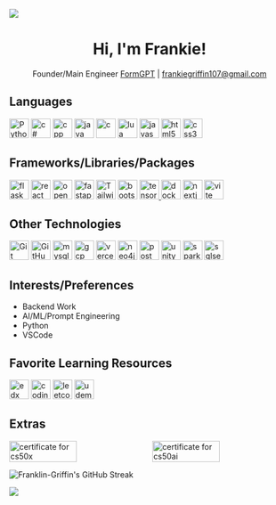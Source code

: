 ![](https://komarev.com/ghpvc/?username=Username-107&color=blue)

<h1 align="center">Hi, I'm Frankie!</h1>

<p align="center">Founder/Main Engineer <a href="https://formgptfrontend.vercel.app/" target="_blank">FormGPT</a> | <a href="mailto:frankiegriffin107@gmail.com">frankiegriffin107@gmail.com</a></p>

<h2>Languages</h2>
<p align="left">
  <a href="https://www.python.org" target="_blank" rel="noreferrer"><img alt="Python" height="35" src="https://img.shields.io/badge/Python-3776AB?logo=python&logoColor=white&style=for-the-badge" /></a>
  <a href="https://learn.microsoft.com/en-us/dotnet/csharp/" target="_blank" rel="noreferrer"><img src="https://img.shields.io/badge/C%23-%23239120.svg?logo=c-sharp&logoColor=white&style=for-the-badge" alt="c#" height="35" /></a>
  <a href="https://cplusplus.com/" target="_blank" rel="noreferrer"><img src="https://img.shields.io/badge/C%2B%2B-%2300599C.svg?logo=c%2B%2B&logoColor=white&style=for-the-badge" alt="cpp" height="35" /></a>
  <a href="https://www.java.com/en/" target="_blank" rel="noreferrer"><img src="https://img.shields.io/badge/Java-%23ED8B00.svg?logo=java&logoColor=white&style=for-the-badge" alt="java" height="35" /></a>
  <a href="https://www.w3schools.com/c/c_intro.php" target="_blank" rel="noreferrer"><img src="https://img.shields.io/badge/C-%2300599C.svg?logo=c&logoColor=white&style=for-the-badge" alt="c" height="35" /></a>
  <a href="https://www.lua.org/" target="_blank" rel="noreferrer"><img src="https://img.shields.io/badge/Lua-%232C2D72.svg?logo=lua&logoColor=white&style=for-the-badge" alt="lua" height="35" /></a>
  <a href="https://developer.mozilla.org/en-US/docs/Web/JavaScript" target="_blank" rel="noreferrer"><img src="https://img.shields.io/badge/JavaScript-%23F7DF1E.svg?logo=javascript&logoColor=black&style=for-the-badge" alt="javascript" height="35" /></a>
  <a href="https://www.w3.org/html/" target="_blank" rel="noreferrer"><img src="https://img.shields.io/badge/HTML5-%23E34F26.svg?logo=html5&logoColor=white&style=for-the-badge" alt="html5" height="35" /></a>
  <a href="https://www.w3schools.com/css/" target="_blank" rel="noreferrer"><img src="https://img.shields.io/badge/CSS3-%231572B6.svg?logo=css3&logoColor=white&style=for-the-badge" alt="css3" height="35" /></a>
</p>

<h2>Frameworks/Libraries/Packages</h2>
<p align="left">
  <a href="https://flask.palletsprojects.com/" target="_blank" rel="noreferrer"><img src="https://img.shields.io/badge/Flask-%23000000.svg?logo=flask&logoColor=white&style=for-the-badge" alt="flask" height="35" /></a>
  <a href="https://reactjs.org/" target="_blank" rel="noreferrer"><img src="https://img.shields.io/badge/React-%2361DAFB.svg?logo=react&logoColor=black&style=for-the-badge" alt="react" height="35" /></a>
  <a href="https://openai.com/" target="_blank" rel="noreferrer"><img src="https://img.shields.io/badge/OpenAI-%23005CFF.svg?logo=openai&logoColor=white&style=for-the-badge" alt="openai" height="35" /></a>
  <a href="https://fastapi.tiangolo.com/lo/" target="_blank" rel="noreferrer"><img src="https://img.shields.io/badge/FastAPI-%2300C7B7.svg?logo=fastapi&logoColor=white&style=for-the-badge" alt="fastapi" height="35" /></a>
  <a href="https://tailwindcss.com/" target="_blank" rel="noreferrer"><img alt="Tailwind" height="35" src="https://img.shields.io/badge/Tailwind-38B2AC?logo=Tailwind%20CSS&logoColor=white&style=for-the-badge" /></a>
  <a href="https://getbootstrap.com" target="_blank" rel="noreferrer"><img src="https://img.shields.io/badge/Bootstrap-%23563D7C.svg?logo=bootstrap&logoColor=white&style=for-the-badge" alt="bootstrap" height="35" /></a>
  <a href="https://www.tensorflow.org" target="_blank" rel="noreferrer"><img src="https://img.shields.io/badge/TensorFlow-%23FF6F00.svg?logo=tensorflow&logoColor=white&style=for-the-badge" alt="tensorflow" height="35" />
  </a>
  <a href="https://www.docker.com/" target="_blank" rel="noreferrer"><img src="https://img.shields.io/badge/Docker-%232496ED.svg?logo=docker&logoColor=white&style=for-the-badge" alt="docker" height="35" /></a>
  <a href="https://nextjs.org/" target="_blank" rel="noreferrer"><img src="https://img.shields.io/badge/Next.js-%23000000.svg?logo=next.js&logoColor=white&style=for-the-badge" alt="nextjs" height="35" /></a>
  <a href="https://vitejs.dev/" target="_blank" rel="noreferrer"><img src="https://img.shields.io/badge/Vite-%23007ACC.svg?logo=vite&logoColor=white&style=for-the-badge" alt="vite" height="35" /></a>
</p>

<h2>Other Technologies</h2>
<p align="left">
  <a href="https://git-scm.com/" target="_blank" rel="noreferrer"><img alt="Git" height="35" src="https://img.shields.io/badge/Git-F05032?logo=git&logoColor=white&style=for-the-badge" /></a>
  <a href="https://github.com/" target="_blank" rel="noreferrer"><img alt="GitHub" height="35" src="https://img.shields.io/badge/GitHub-181717?logo=github&logoColor=white&style=for-the-badge" /></a>
  <a href="https://www.mysql.com/" target="_blank" rel="noreferrer"><img src="https://img.shields.io/badge/MySQL-%2300f.svg?logo=mysql&logoColor=white&style=for-the-badge" alt="mysql" height="35" /></a>
  <a href="https://cloud.google.com/" target="_blank" rel="noreferrer"><img src="https://img.shields.io/badge/Google%20Cloud-%234285F4.svg?logo=google-cloud&logoColor=white&style=for-the-badge" alt="gcp" height="35" /></a>
  <a href="https://vercel.com/" target="_blank" rel="noreferrer"><img src="https://img.shields.io/badge/Vercel-%23000000.svg?logo=vercel&logoColor=white&style=for-the-badge" alt="vercel" height="35" /></a>
  <a href="https://neo4j.com/" target="_blank" rel="noreferrer"><img src="https://img.shields.io/badge/Neo4j-%238CC84B.svg?logo=neo4j&logoColor=white&style=for-the-badge" alt="neo4j" height="35" /></a>
  <a href="https://postman.com" target="_blank" rel="noreferrer"><img src="https://img.shields.io/badge/Postman-%23FF6C37.svg?logo=postman&logoColor=white&style=for-the-badge" alt="postman" height="35" /></a>
  <a href="https://unity.com/" target="_blank" rel="noreferrer"><img src="https://img.shields.io/badge/Unity-%23000000.svg?logo=unity&logoColor=white&style=for-the-badge" alt="unity" height="35" /></a>
  <a href="https://spark.apache.org/" target="_blank" rel="noreferrer"><img src="https://img.shields.io/badge/Apache%20Spark-%23E25A1C.svg?logo=apache-spark&logoColor=white&style=for-the-badge" alt="spark" height="35" /></a>
  <a href="https://www.microsoft.com/en-us/sql-server/sql-server-downloads" target="_blank" rel="noreferrer"><img src="https://img.shields.io/badge/Microsoft%20SQL%20Server-%23CC2927.svg?logo=microsoft-sql-server&logoColor=white&style=for-the-badge" alt="sqlserver" height="35" /></a>
</p>


<h2>Interests/Preferences</h2>
<ul>
	<li>Backend Work</li>
	<li>AI/ML/Prompt Engineering</li>
	<li>Python</li>
	<li>VSCode</li>
</ul>

<h2>Favorite Learning Resources</h2>
<p align="left">
  <a href="https://www.edx.org/learn/computer-programming?linked_from=sitenav&list=subjects" target="_blank" rel="noreferrer"><img src="https://img.shields.io/badge/edX-%231572B6.svg?logo=edx&logoColor=white&style=for-the-badge" alt="edx" height="35" /></a>
  <a href="https://www.codingame.com/profile/1cd2accf0b6cde9d27ebe7af25552e791840973" target="_blank" rel="noreferrer"><img src="https://img.shields.io/badge/CodinGame-%235365AC.svg?logo=codingame&logoColor=white&style=for-the-badge" alt="codingame" height="35" /></a>
  <a href="https://leetcode.com/frankiegriffin107/" target="_blank" rel="noreferrer"><img src="https://img.shields.io/badge/LeetCode-%23FFA116.svg?logo=leetcode&logoColor=white&style=for-the-badge" alt="leetcode" height="35" /></a>
  <a href="https://www.udemy.com/" target="_blank" rel="noreferrer"><img src="https://img.shields.io/badge/Udemy-%23EC5252.svg?logo=udemy&logoColor=white&style=for-the-badge" alt="udemy" height="35" /></a>
</p>

<h2>Extras</h2>

<div style="display: flex; justify-content: space-between;">
  <img src="https://certificates.cs50.io/730cc607-dd21-402a-a285-8c0aef44eae9.png?size=letter" alt="certificate for cs50x" style="width: 49%;">
  <img src="https://certificates.cs50.io/3ca0e951-18a5-4aea-8f04-f08eb7af0874.png?size=letter" alt="certificate for cs50ai" style="width: 49%;">
</div>

![Franklin-Griffin's GitHub Streak](http://github-readme-streak-stats.herokuapp.com?user=Franklin-Griffin&theme=dark&mode=weekly)

![](https://quotes-github-readme.vercel.app/api?type=horizontal&theme=tokyonight)
